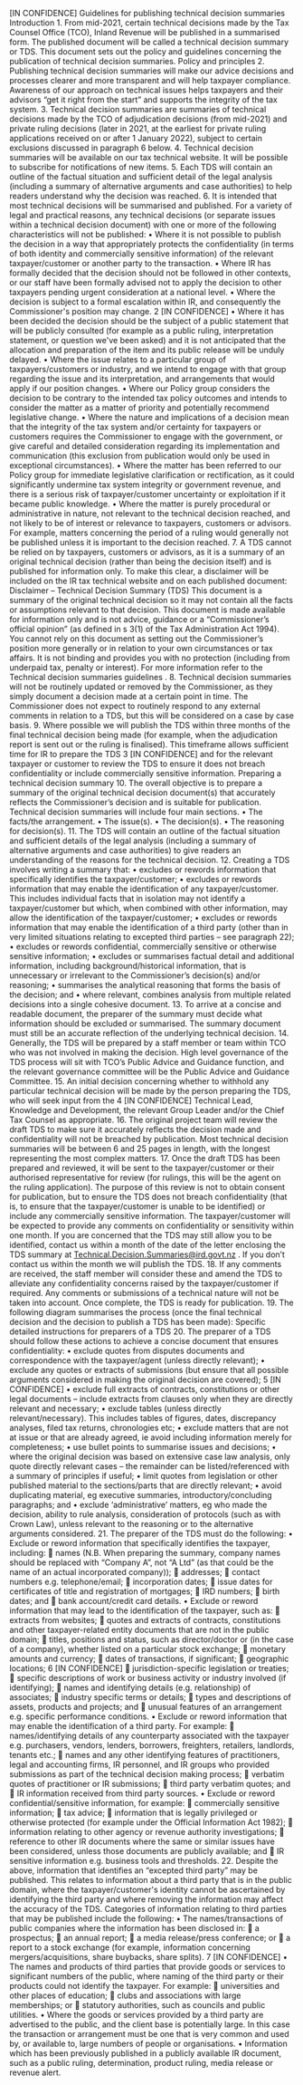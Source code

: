 \[IN CONFIDENCE\] Guidelines for publishing technical decision summaries Introduction 1. From mid-2021, certain technical decisions made by the Tax Counsel Office (TCO), Inland Revenue will be published in a summarised form. The published document will be called a technical decision summary or TDS. This document sets out the policy and guidelines concerning the publication of technical decision summaries. Policy and principles 2. Publishing technical decision summaries will make our advice decisions and processes clearer and more transparent and will help taxpayer compliance. Awareness of our approach on technical issues helps taxpayers and their advisors “get it right from the start” and supports the integrity of the tax system. 3. Technical decision summaries are summaries of technical decisions made by the TCO of adjudication decisions (from mid-2021) and private ruling decisions (later in 2021, at the earliest for private ruling applications received on or after 1 January 2022), subject to certain exclusions discussed in paragraph 6 below. 4. Technical decision summaries will be available on our tax technical website. It will be possible to subscribe for notifications of new items. 5. Each TDS will contain an outline of the factual situation and sufficient detail of the legal analysis (including a summary of alternative arguments and case authorities) to help readers understand why the decision was reached. 6. It is intended that most technical decisions will be summarised and published. For a variety of legal and practical reasons, any technical decisions (or separate issues within a technical decision document) with one or more of the following characteristics will not be published: • Where it is not possible to publish the decision in a way that appropriately protects the confidentiality (in terms of both identity and commercially sensitive information) of the relevant taxpayer/customer or another party to the transaction. • Where IR has formally decided that the decision should not be followed in other contexts, or our staff have been formally advised not to apply the decision to other taxpayers pending urgent consideration at a national level. • Where the decision is subject to a formal escalation within IR, and consequently the Commissioner's position may change. 2 \[IN CONFIDENCE\] • Where it has been decided the decision should be the subject of a public statement that will be publicly consulted (for example as a public ruling, interpretation statement, or question we've been asked) and it is not anticipated that the allocation and preparation of the item and its public release will be unduly delayed. • Where the issue relates to a particular group of taxpayers/customers or industry, and we intend to engage with that group regarding the issue and its interpretation, and arrangements that would apply if our position changes. • Where our Policy group considers the decision to be contrary to the intended tax policy outcomes and intends to consider the matter as a matter of priority and potentially recommend legislative change. • Where the nature and implications of a decision mean that the integrity of the tax system and/or certainty for taxpayers or customers requires the Commissioner to engage with the government, or give careful and detailed consideration regarding its implementation and communication (this exclusion from publication would only be used in exceptional circumstances). • Where the matter has been referred to our Policy group for immediate legislative clarification or rectification, as it could significantly undermine tax system integrity or government revenue, and there is a serious risk of taxpayer/customer uncertainty or exploitation if it became public knowledge. • Where the matter is purely procedural or administrative in nature, not relevant to the technical decision reached, and not likely to be of interest or relevance to taxpayers, customers or advisors. For example, matters concerning the period of a ruling would generally not be published unless it is important to the decision reached. 7. A TDS cannot be relied on by taxpayers, customers or advisors, as it is a summary of an original technical decision (rather than being the decision itself) and is published for information only. To make this clear, a disclaimer will be included on the IR tax technical website and on each published document: Disclaimer – Technical Decision Summary (TDS) This document is a summary of the original technical decision so it may not contain all the facts or assumptions relevant to that decision. This document is made available for information only and is not advice, guidance or a “Commissioner’s official opinion” (as defined in s 3(1) of the Tax Administration Act 1994). You cannot rely on this document as setting out the Commissioner’s position more generally or in relation to your own circumstances or tax affairs. It is not binding and provides you with no protection (including from underpaid tax, penalty or interest). For more information refer to the Technical decision summaries guidelines . 8. Technical decision summaries will not be routinely updated or removed by the Commissioner, as they simply document a decision made at a certain point in time. The Commissioner does not expect to routinely respond to any external comments in relation to a TDS, but this will be considered on a case by case basis. 9. Where possible we will publish the TDS within three months of the final technical decision being made (for example, when the adjudication report is sent out or the ruling is finalised). This timeframe allows sufficient time for IR to prepare the TDS 3 \[IN CONFIDENCE\] and for the relevant taxpayer or customer to review the TDS to ensure it does not breach confidentiality or include commercially sensitive information. Preparing a technical decision summary 10. The overall objective is to prepare a summary of the original technical decision document(s) that accurately reflects the Commissioner’s decision and is suitable for publication. Technical decision summaries will include four main sections. • The facts/the arrangement. • The issue(s). • The decision(s). • The reasoning for decision(s). 11. The TDS will contain an outline of the factual situation and sufficient details of the legal analysis (including a summary of alternative arguments and case authorities) to give readers an understanding of the reasons for the technical decision. 12. Creating a TDS involves writing a summary that: • excludes or rewords information that specifically identifies the taxpayer/customer; • excludes or rewords information that may enable the identification of any taxpayer/customer. This includes individual facts that in isolation may not identify a taxpayer/customer but which, when combined with other information, may allow the identification of the taxpayer/customer; • excludes or rewords information that may enable the identification of a third party (other than in very limited situations relating to excepted third parties – see paragraph 22); • excludes or rewords confidential, commercially sensitive or otherwise sensitive information; • excludes or summarises factual detail and additional information, including background/historical information, that is unnecessary or irrelevant to the Commissioner’s decision(s) and/or reasoning; • summarises the analytical reasoning that forms the basis of the decision; and • where relevant, combines analysis from multiple related decisions into a single cohesive document. 13. To arrive at a concise and readable document, the preparer of the summary must decide what information should be excluded or summarised. The summary document must still be an accurate reflection of the underlying technical decision. 14. Generally, the TDS will be prepared by a staff member or team within TCO who was not involved in making the decision. High level governance of the TDS process will sit with TCO’s Public Advice and Guidance function, and the relevant governance committee will be the Public Advice and Guidance Committee. 15. An initial decision concerning whether to withhold any particular technical decision will be made by the person preparing the TDS, who will seek input from the 4 \[IN CONFIDENCE\] Technical Lead, Knowledge and Development, the relevant Group Leader and/or the Chief Tax Counsel as appropriate. 16. The original project team will review the draft TDS to make sure it accurately reflects the decision made and confidentiality will not be breached by publication. Most technical decision summaries will be between 6 and 25 pages in length, with the longest representing the most complex matters. 17. Once the draft TDS has been prepared and reviewed, it will be sent to the taxpayer/customer or their authorised representative for review (for rulings, this will be the agent on the ruling application). The purpose of this review is not to obtain consent for publication, but to ensure the TDS does not breach confidentiality (that is, to ensure that the taxpayer/customer is unable to be identified) or include any commercially sensitive information. The taxpayer/customer will be expected to provide any comments on confidentiality or sensitivity within one month. If you are concerned that the TDS may still allow you to be identified, contact us within a month of the date of the letter enclosing the TDS summary at Technical.Decision.Summaries@ird.govt.nz . If you don’t contact us within the month we will publish the TDS. 18. If any comments are received, the staff member will consider these and amend the TDS to alleviate any confidentiality concerns raised by the taxpayer/customer if required. Any comments or submissions of a technical nature will not be taken into account. Once complete, the TDS is ready for publication. 19. The following diagram summarises the process (once the final technical decision and the decision to publish a TDS has been made): Specific detailed instructions for preparers of a TDS 20. The preparer of a TDS should follow these actions to achieve a concise document that ensures confidentiality: • exclude quotes from disputes documents and correspondence with the taxpayer/agent (unless directly relevant); • exclude any quotes or extracts of submissions (but ensure that all possible arguments considered in making the original decision are covered); 5 \[IN CONFIDENCE\] • exclude full extracts of contracts, constitutions or other legal documents – include extracts from clauses only when they are directly relevant and necessary; • exclude tables (unless directly relevant/necessary). This includes tables of figures, dates, discrepancy analyses, filed tax returns, chronologies etc; • exclude matters that are not at issue or that are already agreed, ie avoid including information merely for completeness; • use bullet points to summarise issues and decisions; • where the original decision was based on extensive case law analysis, only quote directly relevant cases – the remainder can be listed/referenced with a summary of principles if useful; • limit quotes from legislation or other published material to the sections/parts that are directly relevant; • avoid duplicating material, eg executive summaries, introductory/concluding paragraphs; and • exclude ‘administrative’ matters, eg who made the decision, ability to rule analysis, consideration of protocols (such as with Crown Law), unless relevant to the reasoning or to the alternative arguments considered. 21. The preparer of the TDS must do the following: • Exclude or reword information that specifically identifies the taxpayer, including:  names (N.B. When preparing the summary, company names should be replaced with “Company A”, not “A Ltd” (as that could be the name of an actual incorporated company));  addresses;  contact numbers e.g. telephone/email;  incorporation dates;  issue dates for certificates of title and registration of mortgages;  IRD numbers;  birth dates; and  bank account/credit card details. • Exclude or reword information that may lead to the identification of the taxpayer, such as:  extracts from websites;  quotes and extracts of contracts, constitutions and other taxpayer-related entity documents that are not in the public domain;  titles, positions and status, such as director/doctor or (in the case of a company), whether listed on a particular stock exchange;  monetary amounts and currency;  dates of transactions, if significant;  geographic locations; 6 \[IN CONFIDENCE\]  jurisdiction-specific legislation or treaties;  specific descriptions of work or business activity or industry involved (if identifying);  names and identifying details (e.g. relationship) of associates;  industry specific terms or details;  types and descriptions of assets, products and projects; and  unusual features of an arrangement e.g. specific performance conditions. • Exclude or reword information that may enable the identification of a third party. For example:  names/identifying details of any counterparty associated with the taxpayer e.g. purchasers, vendors, lenders, borrowers, freighters, retailers, landlords, tenants etc.;  names and any other identifying features of practitioners, legal and accounting firms, IR personnel, and IR groups who provided submissions as part of the technical decision making process;  verbatim quotes of practitioner or IR submissions;  third party verbatim quotes; and  IR information received from third party sources. • Exclude or reword confidential/sensitive information, for example:  commercially sensitive information;  tax advice;  information that is legally privileged or otherwise protected (for example under the Official Information Act 1982);  information relating to other agency or revenue authority investigations;  reference to other IR documents where the same or similar issues have been considered, unless those documents are publicly available; and  IR sensitive information e.g. business tools and thresholds. 22. Despite the above, information that identifies an “excepted third party” may be published. This relates to information about a third party that is in the public domain, where the taxpayer/customer's identity cannot be ascertained by identifying the third party and where removing the information may affect the accuracy of the TDS. Categories of information relating to third parties that may be published include the following: • The names/transactions of public companies where the information has been disclosed in:  a prospectus;  an annual report;  a media release/press conference; or  a report to a stock exchange (for example, information concerning mergers/acquisitions, share buybacks, share splits). 7 \[IN CONFIDENCE\] • The names and products of third parties that provide goods or services to significant numbers of the public, where naming of the third party or their products could not identify the taxpayer. For example:  universities and other places of education;  clubs and associations with large memberships; or  statutory authorities, such as councils and public utilities. • Where the goods or services provided by a third party are advertised to the public, and the client base is potentially large. In this case the transaction or arrangement must be one that is very common and used by, or available to, large numbers of people or organisations. • Information which has been previously published in a publicly available IR document, such as a public ruling, determination, product ruling, media release or revenue alert.
